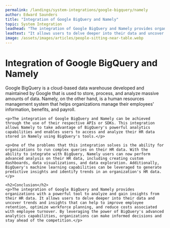 ```yaml
---
permalink: /landings/system-integrations/google-bigquery/namely
author: Edward Saunders
title: "Integration of Google BigQuery and Namely"
topic: System Integration
leadhead: "The integration of Google BigQuery and Namely provides organizations with a powerful tool to analyze and gain insights from their HR data"
leadtext: "It allows users to delve deeper into their data and uncover trends and insights that can help to improve employee retention, optimize workforce planning, and reduce costs associated with employee turnover. By leveraging the power of BigQuery's advanced analytics capabilities, organizations can make informed decisions and stay ahead of the competition."
image: /assets/images/articles/people-sitting-near-table.webp
---
```

<div class="arttext">	<h1>Integration of Google BigQuery and Namely</h1>
	<p>Google BigQuery is a cloud-based data warehouse developed and maintained by Google that is used to store, process, and analyze massive amounts of data. Namely, on the other hand, is a human resources management system that helps organizations manage their employees' information, benefits, and payroll. </p>

	<p>The integration of Google BigQuery and Namely can be achieved through the use of their respective APIs or SDKs. This integration allows Namely to take advantage of BigQuery's powerful analytics capabilities and enables users to access and analyze their HR data stored in Namely using BigQuery's tools.</p>

	<p>One of the problems that this integration solves is the ability for organizations to run complex queries on their HR data. With the ability to integrate with BigQuery, Namely users can now perform advanced analysis on their HR data, including creating custom dashboards, data visualizations, and data exploration. Additionally, BigQuery's machine learning capabilities can be leveraged to generate predictive insights and identify trends in an organization's HR data.</p>

	<h2>Conclusion</h2>
	<p>The integration of Google BigQuery and Namely provides organizations with a powerful tool to analyze and gain insights from their HR data. It allows users to delve deeper into their data and uncover trends and insights that can help to improve employee retention, optimize workforce planning, and reduce costs associated with employee turnover. By leveraging the power of BigQuery's advanced analytics capabilities, organizations can make informed decisions and stay ahead of the competition.</p>
</div>